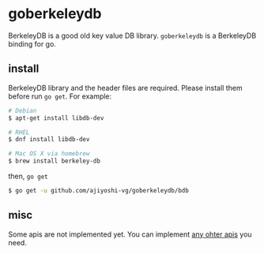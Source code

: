 
# goberkeleydb

BerkeleyDB is a good old key value DB library.
`goberkeleydb` is a BerkeleyDB binding for go. 

## install

BerkeleyDB library and the header files are required.
Please install them before run `go get`.
For example:

```sh
# Debian
$ apt-get install libdb-dev

# RHEL
$ dnf install libdb-dev

# Mac OS X via homebrew
$ brew install berkeley-db
```

then, `go get`

```sh
$ go get -u github.com/ajiyoshi-vg/goberkeleydb/bdb
```

## misc

Some apis are not implemented yet.
You can implement [any ohter apis](https://docs.oracle.com/cd/E17276_01/html/api_reference/C/index.html) you need.
